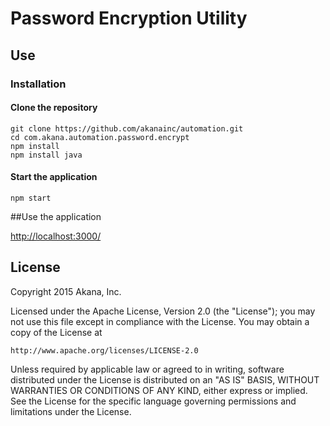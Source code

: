 # Password Encryption Utility

## Use

### Installation

#### Clone the repository

```git
git clone https://github.com/akanainc/automation.git
cd com.akana.automation.password.encrypt
npm install
npm install java
```

#### Start the application

```node
npm start
```

##Use the application

[http://localhost:3000/](http://localhost:3000/)

## License
Copyright 2015 Akana, Inc.

Licensed under the Apache License, Version 2.0 (the "License");
you may not use this file except in compliance with the License.
You may obtain a copy of the License at

    http://www.apache.org/licenses/LICENSE-2.0

Unless required by applicable law or agreed to in writing, software
distributed under the License is distributed on an "AS IS" BASIS,
WITHOUT WARRANTIES OR CONDITIONS OF ANY KIND, either express or implied.
See the License for the specific language governing permissions and
limitations under the License.
 


 



